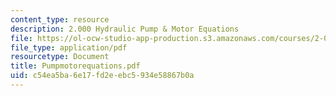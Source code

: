 ```yaml
---
content_type: resource
description: 2.000 Hydraulic Pump & Motor Equations
file: https://ol-ocw-studio-app-production.s3.amazonaws.com/courses/2-000-how-and-why-machines-work-spring-2002/c54ea5ba6e17fd2eebc5934e58867b0a_Pumpmotorequations.pdf
file_type: application/pdf
resourcetype: Document
title: Pumpmotorequations.pdf
uid: c54ea5ba-6e17-fd2e-ebc5-934e58867b0a
---
```

